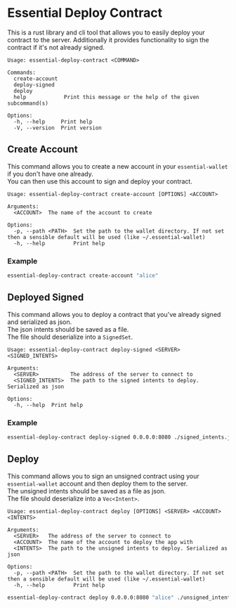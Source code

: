 # Essential Deploy Contract 
This is a rust library and cli tool that allows you to easily deploy your contract to the server.
Additionally it provides functionality to sign the contract if it's not already signed.


```
Usage: essential-deploy-contract <COMMAND>

Commands:
  create-account  
  deploy-signed   
  deploy          
  help            Print this message or the help of the given subcommand(s)

Options:
  -h, --help     Print help
  -V, --version  Print version
```
## Create Account
This command allows you to create a new account in your `essential-wallet` if you don't have one already. \
You can then use this account to sign and deploy your contract.

```
Usage: essential-deploy-contract create-account [OPTIONS] <ACCOUNT>

Arguments:
  <ACCOUNT>  The name of the account to create

Options:
  -p, --path <PATH>  Set the path to the wallet directory. If not set then a sensible default will be used (like ~/.essential-wallet)
  -h, --help         Print help
```
### Example
```bash
essential-deploy-contract create-account "alice"
```
## Deployed Signed
This command allows you to deploy a contract that you've already signed and serialized as json. \
The json intents should be saved as a file. \
The file should deserialize into a `SignedSet`.
```
Usage: essential-deploy-contract deploy-signed <SERVER> <SIGNED_INTENTS>

Arguments:
  <SERVER>          The address of the server to connect to
  <SIGNED_INTENTS>  The path to the signed intents to deploy. Serialized as json

Options:
  -h, --help  Print help
```
### Example
```bash
essential-deploy-contract deploy-signed 0.0.0.0:8080 ./signed_intents.json
```
## Deploy
This command allows you to sign an unsigned contract using your `essential-wallet` account and then deploy them to the server. \
The unsigned intents should be saved as a file as json. \
The file should deserialize into a `Vec<Intent>`.
```
Usage: essential-deploy-contract deploy [OPTIONS] <SERVER> <ACCOUNT> <INTENTS>

Arguments:
  <SERVER>   The address of the server to connect to
  <ACCOUNT>  The name of the account to deploy the app with
  <INTENTS>  The path to the unsigned intents to deploy. Serialized as json

Options:
  -p, --path <PATH>  Set the path to the wallet directory. If not set then a sensible default will be used (like ~/.essential-wallet)
  -h, --help         Print help
```
```bash
essential-deploy-contract deploy 0.0.0.0:8080 "alice" ./unsigned_intents.json
```